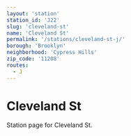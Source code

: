 ```yaml
---
layout: 'station'
station_id: 'J22'
slug: 'cleveland-st'
name: 'Cleveland St'
permalink: '/stations/cleveland-st-j/'
borough: 'Brooklyn'
neighborhood: 'Cypress Hills'
zip_code: '11208'
routes:
  - J
---
```

# Cleveland St

Station page for Cleveland St.
